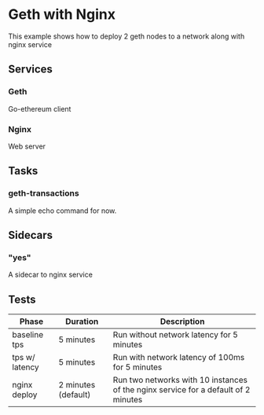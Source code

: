# Geth with Nginx
This example shows how to deploy 2 geth nodes to a network along with nginx service

## Services
### Geth
Go-ethereum client
### Nginx
Web server

## Tasks
### geth-transactions
A simple echo command for now.

## Sidecars
### "yes"
A sidecar to nginx service

## Tests

|  Phase       | Duration   | Description                                                         |
|--------------|------------|---------------------------------------------------------------------|
| baseline tps |  5 minutes | Run without network latency for 5 minutes                           |
| tps w/ latency |  5 minutes | Run with network latency of 100ms for 5 minutes                   |
| nginx deploy |  2 minutes (default) |  Run two networks with 10 instances of the nginx service for a default of 2 minutes               |